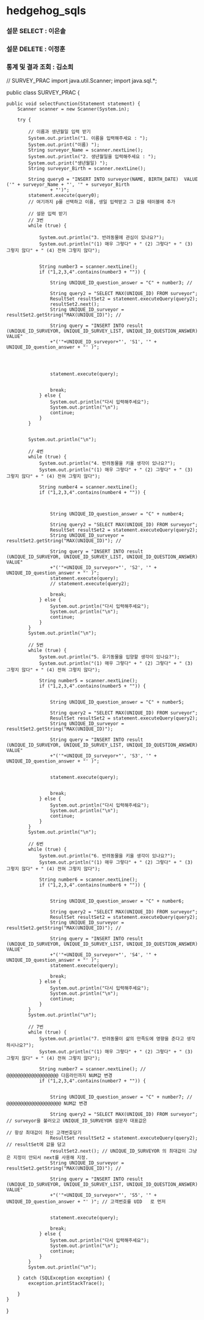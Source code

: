 # hedgehog_sqls
### 설문 SELECT : 이은솔
### 설문 DELETE : 이정훈
### 통계 및 결과 조회 : 김소희



// SURVEY_PRAC 
import java.util.Scanner;
import java.sql.*;

public class SURVEY_PRAC {

    public void selectFunction(Statement statement) {
        Scanner scanner = new Scanner(System.in);

        try {

            // 이름과 생년월일 입력 받기
            System.out.println("1. 이름을 입력해주세요 : ");
            System.out.print("이름) ");
            String surveyor_Name = scanner.nextLine();
            System.out.println("2. 생년월일을 입력해주세요 : ");
            System.out.print("생년월일) ");
            String surveyor_Birth = scanner.nextLine();

            String query0 = "INSERT INTO surveyor(NAME, BIRTH_DATE)  VALUE ('" + surveyor_Name + "', '" + surveyor_Birth
                    + "')";
            statement.execute(query0);
            // 여기까지 p를 선택하고 이름, 생일 입력받고 그 값을 테이블에 추가

            // 설문 입력 받기
            // 3번
            while (true) {

                System.out.println("3. 반려동물에 관심이 있나요?");
                System.out.println("(1) 매우 그렇다" + " (2) 그렇다" + " (3) 그렇지 않다" + " (4) 전혀 그렇지 않다");

                
                String number3 = scanner.nextLine(); 
                if ("1,2,3,4".contains(number3 + "")) {

                    String UNIQUE_ID_question_answer = "C" + number3; // 

                    String query2 = "SELECT MAX(UNIQUE_ID) FROM surveyor"; 
                    ResultSet resultSet2 = statement.executeQuery(query2); 
                    resultSet2.next(); 
                    String UNIQUE_ID_surveyor = resultSet2.getString("MAX(UNIQUE_ID)"); //

                    String query = "INSERT INTO result (UNIQUE_ID_SURVEYOR, UNIQUE_ID_SURVEY_LIST, UNIQUE_ID_QUESTION_ANSWER) VALUE"
                    +"('"+UNIQUE_ID_surveyor+"', 'S1', '" + UNIQUE_ID_question_answer + "' )"; 
                    
                    

                    
                    statement.execute(query);
                

                    break;
                } else {
                    System.out.println("다시 입력해주세요");
                    System.out.println("\n");
                    continue;
                }
            }
            

            System.out.println("\n");

            // 4번
            while (true) {
                System.out.println("4. 반려동물을 키울 생각이 있나요?");
                System.out.println("(1) 매우 그렇다" + " (2) 그렇다" + " (3) 그렇지 않다" + " (4) 전혀 그렇지 않다");

                String number4 = scanner.nextLine(); 
                if ("1,2,3,4".contains(number4 + "")) {



                    String UNIQUE_ID_question_answer = "C" + number4; 

                    String query2 = "SELECT MAX(UNIQUE_ID) FROM surveyor";
                    ResultSet resultSet2 = statement.executeQuery(query2); 
                    String UNIQUE_ID_surveyor = resultSet2.getString("MAX(UNIQUE_ID)"); //

                    String query = "INSERT INTO result (UNIQUE_ID_SURVEYOR, UNIQUE_ID_SURVEY_LIST, UNIQUE_ID_QUESTION_ANSWER) VALUE"
                    +"('"+UNIQUE_ID_surveyor+"', 'S2', '" + UNIQUE_ID_question_answer + "' )"; 
                    statement.execute(query);
                    // statement.execute(query2);

                    break;
                } else {
                    System.out.println("다시 입력해주세요");
                    System.out.println("\n");
                    continue;
                }
            }
            System.out.println("\n");

            // 5번
            while (true) {
                System.out.println("5. 유기동물을 입양할 생각이 있나요?");
                System.out.println("(1) 매우 그렇다" + " (2) 그렇다" + " (3) 그렇지 않다" + " (4) 전혀 그렇지 않다");

                String number5 = scanner.nextLine(); 
                if ("1,2,3,4".contains(number5 + "")) {


                    String UNIQUE_ID_question_answer = "C" + number5; 

                    String query2 = "SELECT MAX(UNIQUE_ID) FROM surveyor"; 
                    ResultSet resultSet2 = statement.executeQuery(query2); 
                    String UNIQUE_ID_surveyor = resultSet2.getString("MAX(UNIQUE_ID)"); 

                    String query = "INSERT INTO result (UNIQUE_ID_SURVEYOR, UNIQUE_ID_SURVEY_LIST, UNIQUE_ID_QUESTION_ANSWER) VALUE"
                    +"('"+UNIQUE_ID_surveyor+"', 'S3', '" + UNIQUE_ID_question_answer + "' )"; 


                    statement.execute(query);
                   

                    break;
                } else {
                    System.out.println("다시 입력해주세요");
                    System.out.println("\n");
                    continue;
                }
            }
            System.out.println("\n");

            // 6번
            while (true) {
                System.out.println("6. 반려동물을 키울 생각이 있나요?");
                System.out.println("(1) 매우 그렇다" + " (2) 그렇다" + " (3) 그렇지 않다" + " (4) 전혀 그렇지 않다");

                String number6 = scanner.nextLine(); 
                if ("1,2,3,4".contains(number6 + "")) {


                    String UNIQUE_ID_question_answer = "C" + number6;

                    String query2 = "SELECT MAX(UNIQUE_ID) FROM surveyor";
                    ResultSet resultSet2 = statement.executeQuery(query2); 
                    String UNIQUE_ID_surveyor = resultSet2.getString("MAX(UNIQUE_ID)"); //

                    String query = "INSERT INTO result (UNIQUE_ID_SURVEYOR, UNIQUE_ID_SURVEY_LIST, UNIQUE_ID_QUESTION_ANSWER) VALUE"
                    +"('"+UNIQUE_ID_surveyor+"', 'S4', '" + UNIQUE_ID_question_answer + "' )"; 
                    statement.execute(query);

                    break;
                } else {
                    System.out.println("다시 입력해주세요");
                    System.out.println("\n");
                    continue;
                }
            }
            System.out.println("\n");

            // 7번
            while (true) {
                System.out.println("7. 반려동물이 삶의 만족도에 영향을 준다고 생각하시나요?");
                System.out.println("(1) 매우 그렇다" + " (2) 그렇다" + " (3) 그렇지 않다" + " (4) 전혀 그렇지 않다");

                String number7 = scanner.nextLine(); // @@@@@@@@@@@@@@@@@@@ 다음라인까지 NUM값 변경
                if ("1,2,3,4".contains(number7 + "")) {


                    String UNIQUE_ID_question_answer = "C" + number7; // @@@@@@@@@@@@@@@@@@@@ NUM값 변경

                    String query2 = "SELECT MAX(UNIQUE_ID) FROM surveyor"; // surveyor을 불러오고 UNIQUE_ID_SURVEYOR 설문자 대표값은
                                                                           // 항상 최대값이 최신 고객번호담기
                    ResultSet resultSet2 = statement.executeQuery(query2); // resultSet에 값을 담고
                    resultSet2.next(); // UNIQUE_ID_SURVEYOR 의 최대값이 그냥은 지정이 안되서 next를 사용해 지정.
                    String UNIQUE_ID_surveyor = resultSet2.getString("MAX(UNIQUE_ID)"); //

                    String query = "INSERT INTO result (UNIQUE_ID_SURVEYOR, UNIQUE_ID_SURVEY_LIST, UNIQUE_ID_QUESTION_ANSWER) VALUE"
                    +"('"+UNIQUE_ID_surveyor+"', 'S5', '" + UNIQUE_ID_question_answer + "' )"; // 고객번호를 UID   로 먼저


                    statement.execute(query);

                    break;
                } else {
                    System.out.println("다시 입력해주세요");
                    System.out.println("\n");
                    continue;
                }
            }
            System.out.println("\n");

        } catch (SQLException exception) {
            exception.printStackTrace();

        }
    }

}       

